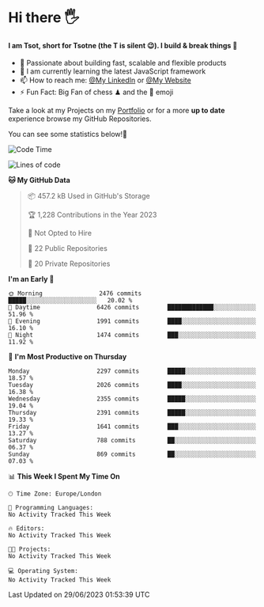 # Hi there :raised_hand_with_fingers_splayed:
#### I am Tsot, short for Tsotne (the T is silent :wink:). I build & break things :space_invader:
- :telescope: Passionate about building fast, scalable and flexible products
- :seedling: I am currently learning the latest JavaScript framework 
- :mailbox: How to reach me: [@My LinkedIn](https://www.linkedin.com/in/tsotne-gvadzabia/) or [@My Website](https://tsotne.co.uk/contact)
- :zap: Fun Fact: Big Fan of chess ♟ and the 👾 emoji

Take a look at my Projects on my [Portfolio](https://tsotne.co.uk/) or for a more **up to date** experience browse my GitHub Repositories.

You can see some statistics below!:space_invader:
<!--START_SECTION:waka-->
![Code Time](http://img.shields.io/badge/Code%20Time-761%20hrs%202%20mins-blue)

![Lines of code](https://img.shields.io/badge/From%20Hello%20World%20I%27ve%20Written-6.3%20million%20lines%20of%20code-blue)

**🐱 My GitHub Data** 

> 📦 457.2 kB Used in GitHub's Storage 
 > 
> 🏆 1,228 Contributions in the Year 2023
 > 
> 🚫 Not Opted to Hire
 > 
> 📜 22 Public Repositories 
 > 
> 🔑 20 Private Repositories 
 > 
**I'm an Early 🐤** 

```text
🌞 Morning                2476 commits        █████░░░░░░░░░░░░░░░░░░░░   20.02 % 
🌆 Daytime                6426 commits        █████████████░░░░░░░░░░░░   51.96 % 
🌃 Evening                1991 commits        ████░░░░░░░░░░░░░░░░░░░░░   16.10 % 
🌙 Night                  1474 commits        ███░░░░░░░░░░░░░░░░░░░░░░   11.92 % 
```
📅 **I'm Most Productive on Thursday** 

```text
Monday                   2297 commits        █████░░░░░░░░░░░░░░░░░░░░   18.57 % 
Tuesday                  2026 commits        ████░░░░░░░░░░░░░░░░░░░░░   16.38 % 
Wednesday                2355 commits        █████░░░░░░░░░░░░░░░░░░░░   19.04 % 
Thursday                 2391 commits        █████░░░░░░░░░░░░░░░░░░░░   19.33 % 
Friday                   1641 commits        ███░░░░░░░░░░░░░░░░░░░░░░   13.27 % 
Saturday                 788 commits         ██░░░░░░░░░░░░░░░░░░░░░░░   06.37 % 
Sunday                   869 commits         ██░░░░░░░░░░░░░░░░░░░░░░░   07.03 % 
```


📊 **This Week I Spent My Time On** 

```text
🕑︎ Time Zone: Europe/London

💬 Programming Languages: 
No Activity Tracked This Week

🔥 Editors: 
No Activity Tracked This Week

🐱‍💻 Projects: 
No Activity Tracked This Week

💻 Operating System: 
No Activity Tracked This Week
```


 Last Updated on 29/06/2023 01:53:39 UTC
<!--END_SECTION:waka-->
